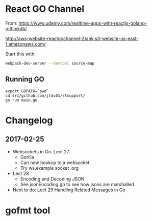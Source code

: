 # React GO Channel
From: https://www.udemy.com/realtime-apps-with-reactjs-golang-rethinkdb/

http://aws-website-reactgochannel-2tank.s3-website-us-east-1.amazonaws.com/

Start this with:

```bash
webpack-dev-server --devtool source-map
```

## Running GO

```
export GOPATH=`pwd`
cd src/github.com/jtdv01/rtsupport/
go run main.go
```

# Changelog

## 2017-02-25
- Websockets in Go. Lect 27
    - Gorilla 
    - Can now hookup to a websocket
    - Try ws.example socket .org
- Lect 28
    - Encoding and Decoding JSON
    - See jsonEncoding.go to see how jsons are marshalled
- Next to do: Lect 29 Handling Related Messages in Go

# gofmt tool
